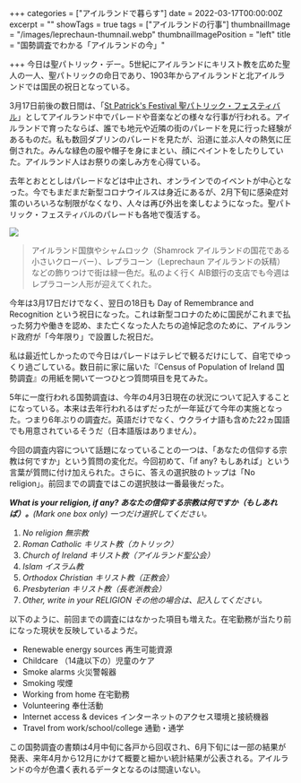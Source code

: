 +++
categories = ["アイルランドで暮らす"]
date = 2022-03-17T00:00:00Z
excerpt = ""
showTags = true
tags = ["アイルランドの行事"]
thumbnailImage = "/images/leprechaun-thumnail.webp"
thumbnailImagePosition = "left"
title = "国勢調査でわかる「アイルランドの今」"

+++
今日は聖パトリック・デー。5世紀にアイルランドにキリスト教を広めた聖人の一人、聖パトリックの命日であり、1903年からアイルランドと北アイルランドでは国民の祝日となっている。

<!--more-->

3月17日前後の数日間は、「[St Patrick's Festival 聖パトリック・フェスティバル](https://stpatricksfestival.ie/)」としてアイルランド中でパレードや音楽などの様々な行事が行われる。アイルランドで育ったならば、誰でも地元や近隣の街のパレードを見に行った経験があるものだ。私も数回ダブリンのパレードを見たが、沿道に並ぶ人々の熱気に圧倒された。みんな緑色の服や帽子を身にまとい、顔にペイントをしたりしていた。アイルランド人はお祭りの楽しみ方を心得ている。

去年とおととしはパレードなどは中止され、オンラインでのイベントが中心となった。今でもまだまだ新型コロナウイルスは身近にあるが、2月下旬に感染症対策のいろいろな制限がなくなり、人々は再び外出を楽しむようになった。聖パトリック・フェスティバルのパレードも各地で復活する。

![](/images/leprechaun.webp)

> アイルランド国旗やシャムロック（Shamrock アイルランドの国花である小さいクローバー）、レプラコーン（Leprechaun アイルランドの妖精）などの飾りつけで街は緑一色だ。私のよく行く AIB銀行の支店でも今週はレプラコーン人形が迎えてくれた。

今年は3月17日だけでなく、翌日の18日も Day of Remembrance and Recognition という祝日になった。これは新型コロナのために国民がこれまで払った努力や働きを認め、また亡くなった人たちの追悼記念のために、アイルランド政府が「今年限り」で設置した祝日だ。

私は最近忙しかったので今日はパレードはテレビで観るだけにして、自宅でゆっくり過ごしている。数日前に家に届いた『Census of Population of Ireland 国勢調査』の用紙を開いて一つひとつ質問項目を見てみた。

5年に一度行われる国勢調査は、今年の4月3日現在の状況について記入することになっている。本来は去年行われるはずだったが一年延びて今年の実施となった。つまり6年ぶりの調査だ。英語だけでなく、ウクライナ語も含めた22ヵ国語でも用意されているそうだ（日本語版はありません）。

今回の調査内容について話題になっていることの一つは、「あなたの信仰する宗教は何ですか」という質問の変化だ。今回初めて、「if any? もしあれば」という言葉が質問に付け加えられた。さらに、答えの選択肢のトップは「No religion」。前回までの調査ではこの選択肢は一番最後だった。

**_What is your religion, if any? あなたの信仰する宗教は何ですか（もしあれば）。_**_(Mark one box only) 一つだけ選択してください。_

1. _No religion 無宗教_
2. _Roman Catholic キリスト教（カトリック）_
3. _Church of Ireland キリスト教（アイルランド聖公会）_
4. _Islam イスラム教_
5. _Orthodox Christian キリスト教（正教会）_
6. _Presbyterian キリスト教（長老派教会）_
7. _Other, write in your RELIGION その他の場合は、記入してください。_

以下のように、前回までの調査にはなかった項目も増えた。在宅勤務が当たり前になった現状を反映しているようだ。

* Renewable energy sources 再生可能資源
* Childcare （14歳以下の）児童のケア
* Smoke alarms 火災警報器
* Smoking 喫煙
* Working from home 在宅勤務
* Volunteering 奉仕活動
* Internet access & devices インターネットのアクセス環境と接続機器
* Travel from work/school/college 通勤・通学

この国勢調査の書類は4月中旬に各戸から回収され、6月下旬には一部の結果が発表、来年4月から12月にかけて概要と細かい統計結果が公表される。アイルランドの今が色濃く表れるデータとなるのは間違いない。